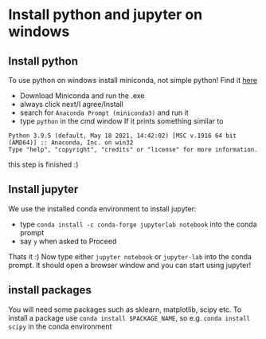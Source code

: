 # Install python and jupyter on windows

## Install python

To use python on windows install miniconda, not simple python!
Find it [here](https://docs.conda.io/en/latest/miniconda.html)

* Download Miniconda and run the .exe
* always click next/I agree/Install
* search for `Anaconda Prompt (miniconda3)` and run it
* type `python` in the cmd window
If it prints something similar to  

```
Python 3.9.5 (default, May 18 2021, 14:42:02) [MSC v.1916 64 bit (AMD64)] :: Anaconda, Inc. on win32
Type "help", "copyright", "credits" or "license" for more information.
```

this step is finished :)

## Install jupyter

We use the installed conda environment to install jupyter:
* type `conda install -c conda-forge jupyterlab notebook` into the conda prompt
* say `y` when asked to Proceed

Thats it :) Now type either `jupyter notebook` or `jupyter-lab` into the conda prompt. It should open a browser window and you can start using jupyter!

## install packages

You will need some packages such as sklearn, matplotlib, scipy etc. To install a package use `conda install $PACKAGE_NAME`, so e.g. `conda install scipy` in the conda environment
